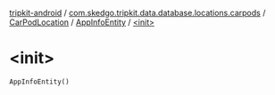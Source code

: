 [tripkit-android](../../../index.md) / [com.skedgo.tripkit.data.database.locations.carpods](../../index.md) / [CarPodLocation](../index.md) / [AppInfoEntity](index.md) / [&lt;init&gt;](./-init-.md)

# &lt;init&gt;

`AppInfoEntity()`